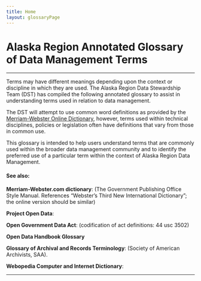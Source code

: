 ```yaml
---
title: Home
layout: glossaryPage
---
```


# Alaska Region Annotated Glossary of Data Management Terms 
___

Terms may have different meanings depending upon the context or discipline in which they are used. The Alaska Region Data Stewardship Team (DST) has compiled the following annotated glossary to assist in understanding terms used in relation to data management. 

The DST will attempt to use common word definitions as provided by the [Merriam-Webster Online Dictionary](http://www.merriam-webster.com/), however, terms used within technical disciplines, policies or legislation often have definitions that vary from those in common use. 

This glossary is intended to help users understand terms that are commonly used within the broader data management community and to identify the preferred use of a particular term within the context of Alaska Region Data Management. 

 
#### See also: 


**Merriam-Webster.com dictionary**: 
(The Government Publishing Office Style Manual. References “Webster’s Third New International Dictionary”; the online version should be similar) 

**Project Open Data**: 

**Open Government Data Act**: 
(codification of act definitions: 44 usc 3502) 

**Open Data Handbook Glossary** 

**Glossary of Archival and Records Terminology**: 
(Society of American Archivists, SAA). 

**Webopedia Computer and Internet Dictionary**:

___

